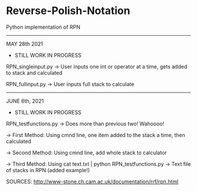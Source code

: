 # Reverse-Polish-Notation
Python implementation of RPN

___________________________________

MAY 28th 2021 
- STILL WORK IN PROGRESS

RPN_singleinput.py
-> User inputs one int or operator at a time, gets added to stack and calculated

RPN_fullinput.py
-> User inputs full stack to calculate

______________________________________

JUNE 6th, 2021
- STILL WORK IN PROGRESS

RPN_testfunctions.py
-> Does more than previous two! Wahoooo!

  -> First Method: Using cmnd line, one item added to the stack a time, then calculated
  
  -> Second Method: Using cmnd line, add whole stack to calculator
  
  -> Third Method: Using cat text.txt | python RPN_testfunctions.py -> Text file of stacks in RPN (added example!)

SOURCES:
http://www-stone.ch.cam.ac.uk/documentation/rrf/rpn.html
